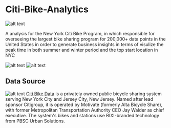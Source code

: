# Citi-Bike-Analytics

![alt text](https://d21xlh2maitm24.cloudfront.net/nyc/Annual-Membership-Image.png?mtime=20170331121650)

A analysis for the New York Citi Bike Program, in which responsible for overseeing the largest bike sharing program for 200,000+ data points in the United States in order to generate business insights in terms of visulize the peak time in both summer and winter period and the top start location in NYC

![alt text](https://raw.githubusercontent.com/david880110/Citi-Bike-Analytics/master/image/popular_location.png)
![alt text](https://raw.githubusercontent.com/david880110/Citi-Bike-Analytics/master/image/top_location.png)


## Data Source

![alt text](https://raw.githubusercontent.com/david880110/Citi-Bike-Analytics/master/image/citibikedata.png)
[Citi Bike Data](https://www.citibikenyc.com/system-data) is a privately owned public bicycle sharing system serving New York City and Jersey City, New Jersey. Named after lead sponsor Citigroup, it is operated by Motivate (formerly Alta Bicycle Share), with former Metropolitan Transportation Authority CEO Jay Walder as chief executive. The system's bikes and stations use BIXI-branded technology from PBSC Urban Solutions.
